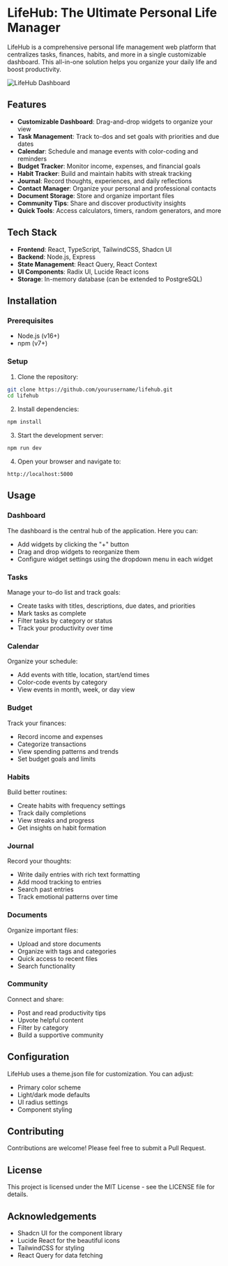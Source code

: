 # LifeHub: The Ultimate Personal Life Manager

LifeHub is a comprehensive personal life management web platform that centralizes tasks, finances, habits, and more in a single customizable dashboard. This all-in-one solution helps you organize your daily life and boost productivity.

![LifeHub Dashboard](./screenshots/dashboard.png)

## Features

- **Customizable Dashboard**: Drag-and-drop widgets to organize your view
- **Task Management**: Track to-dos and set goals with priorities and due dates
- **Calendar**: Schedule and manage events with color-coding and reminders
- **Budget Tracker**: Monitor income, expenses, and financial goals
- **Habit Tracker**: Build and maintain habits with streak tracking
- **Journal**: Record thoughts, experiences, and daily reflections
- **Contact Manager**: Organize your personal and professional contacts
- **Document Storage**: Store and organize important files
- **Community Tips**: Share and discover productivity insights
- **Quick Tools**: Access calculators, timers, random generators, and more

## Tech Stack

- **Frontend**: React, TypeScript, TailwindCSS, Shadcn UI
- **Backend**: Node.js, Express
- **State Management**: React Query, React Context
- **UI Components**: Radix UI, Lucide React icons
- **Storage**: In-memory database (can be extended to PostgreSQL)

## Installation

### Prerequisites

- Node.js (v16+)
- npm (v7+)

### Setup

1. Clone the repository:

```bash
git clone https://github.com/yourusername/lifehub.git
cd lifehub
```

2. Install dependencies:

```bash
npm install
```

3. Start the development server:

```bash
npm run dev
```

4. Open your browser and navigate to:

```
http://localhost:5000
```

## Usage

### Dashboard

The dashboard is the central hub of the application. Here you can:

- Add widgets by clicking the "+" button
- Drag and drop widgets to reorganize them
- Configure widget settings using the dropdown menu in each widget

### Tasks

Manage your to-do list and track goals:

- Create tasks with titles, descriptions, due dates, and priorities
- Mark tasks as complete
- Filter tasks by category or status
- Track your productivity over time

### Calendar

Organize your schedule:

- Add events with title, location, start/end times
- Color-code events by category
- View events in month, week, or day view

### Budget

Track your finances:

- Record income and expenses
- Categorize transactions
- View spending patterns and trends
- Set budget goals and limits

### Habits

Build better routines:

- Create habits with frequency settings
- Track daily completions
- View streaks and progress
- Get insights on habit formation

### Journal

Record your thoughts:

- Write daily entries with rich text formatting
- Add mood tracking to entries
- Search past entries
- Track emotional patterns over time

### Documents

Organize important files:

- Upload and store documents
- Organize with tags and categories
- Quick access to recent files
- Search functionality

### Community

Connect and share:

- Post and read productivity tips
- Upvote helpful content
- Filter by category
- Build a supportive community

## Configuration

LifeHub uses a theme.json file for customization. You can adjust:

- Primary color scheme
- Light/dark mode defaults
- UI radius settings
- Component styling

## Contributing

Contributions are welcome! Please feel free to submit a Pull Request.

## License

This project is licensed under the MIT License - see the LICENSE file for details.

## Acknowledgements

- Shadcn UI for the component library
- Lucide React for the beautiful icons
- TailwindCSS for styling
- React Query for data fetching